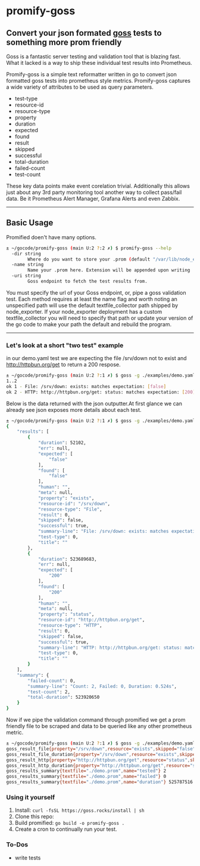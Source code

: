 # promify-goss

## Convert your json formated [goss](https://github.com/goss-org/goss) tests to something more prom friendly

Goss is a fantastic server testing and validation tool that is blazing fast. What it lacked is a way to ship these individual test results into Prometheus.

Promify-goss is a simple text reformatter written in go to convert json formatted goss tests into prometheus style metrics. Promify-goss captures a wide variety of attributes to be used as query parameters.

- test-type
- resource-id
- resource-type
- property
- duration
- expected
- found
- result
- skipped
- successful
- total-duration
- failed-count
- test-count

These key data points make event corelation trivial. Additionally this allows just about any 3rd party monitoring tool another way to collect pass/fail data. Be it Prometheus Alert Manager, Grafana Alerts and even Zabbix.

---

## Basic Usage

Promified doen't have many options.

```bash
± ~/gocode/promify-goss (main U:2 ?:2 ✗) $ promify-goss --help
  -dir string
        Where do you want to store your .prom (default "/var/lib/node_exporter/textfile_collector")
  -name string
        Name your .prom here. Extension will be appended upon writing
  -uri string
        Goss endpoint to fetch the test results from.

```

You must specify the url of your Goss endpoint, or, pipe a goss validation test. Each method requires at least the name flag and worth noting an unspecified path will use the default        textfile_collector path shipped by node_exporter. If your node_exporter deployment has a custom textfile_collector you will need to specify that path or update your version of the go code to make your path the default and rebuild the program.

---

### Let's look at a short **"two test"** example

in our demo.yaml test we are expecting the file /srv/down not to exist and http://httpbun.org/get to return a 200 respose.

```bash
± ~/gocode/promify-goss (main U:2 ?:1 ✗) $ goss -g ./examples/demo.yaml validate -f tap
1..2
ok 1 - File: /srv/down: exists: matches expectation: [false]
ok 2 - HTTP: http://httpbun.org/get: status: matches expectation: [200]
```

Below is the data returned with the json outputter.At first glance we can already see json exposes more details about each test.

```bash
± ~/gocode/promify-goss (main U:2 ?:1 ✗) $ goss -g ./examples/demo.yaml validate -f json -o pretty
{
    "results": [
        {
            "duration": 52102,
            "err": null,
            "expected": [
                "false"
            ],
            "found": [
                "false"
            ],
            "human": "",
            "meta": null,
            "property": "exists",
            "resource-id": "/srv/down",
            "resource-type": "File",
            "result": 0,
            "skipped": false,
            "successful": true,
            "summary-line": "File: /srv/down: exists: matches expectation: [false]",
            "test-type": 0,
            "title": ""
        },
        {
            "duration": 523689683,
            "err": null,
            "expected": [
                "200"
            ],
            "found": [
                "200"
            ],
            "human": "",
            "meta": null,
            "property": "status",
            "resource-id": "http://httpbun.org/get",
            "resource-type": "HTTP",
            "result": 0,
            "skipped": false,
            "successful": true,
            "summary-line": "HTTP: http://httpbun.org/get: status: matches expectation: [200]",
            "test-type": 0,
            "title": ""
        }
    ],
    "summary": {
        "failed-count": 0,
        "summary-line": "Count: 2, Failed: 0, Duration: 0.524s",
        "test-count": 2,
        "total-duration": 523920650
    }
}
```

Now if we pipe the validation command through promified we get a prom friendly file to be scraped and data to be queried like any other prometheus metric.

```bash
± ~/gocode/promify-goss (main U:2 ?:1 ✗) $ goss -g ./examples/demo.yaml validate -f json | ./promify-goss -path ./ -name ./demo.prom ; cat ./demo.prom
goss_result_file{property="/srv/down",resource="exists",skipped="false"} 0
goss_result_file_duration{property="/srv/down",resource="exists",skipped="false"} 53428
goss_result_http{property="http://httpbun.org/get",resource="status",skipped="false"} 0
goss_result_http_duration{property="http://httpbun.org/get",resource="status",skipped="false"} 525555851
goss_results_summary{textfile="./demo.prom",name="tested"} 2
goss_results_summary{textfile="./demo.prom",name="failed"} 0
goss_results_summary{textfile="./demo.prom",name="duration"} 525787516
```

### Using it yourself

1. Install: `curl -fsSL https://goss.rocks/install | sh`
2. Clone this repo:
3. Build promified: `go build -o promify-goss .`
4. Create a cron to continually run your test.


### To-Dos

- write tests
